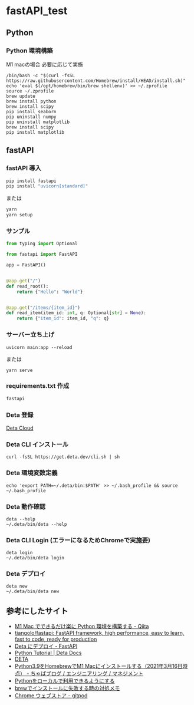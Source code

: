 # fastAPI_test

## Python

### Python 環境構築

M1 macの場合 必要に応じて実施

```
/bin/bash -c "$(curl -fsSL https://raw.githubusercontent.com/Homebrew/install/HEAD/install.sh)"
echo 'eval $(/opt/homebrew/bin/brew shellenv)' >> ~/.zprofile
source ~/.zprofile
brew update
brew install python
brew install scipy
pip install seaborn
pip uninstall numpy
pip uninstall matplotlib
brew install scipy
pip install matplotlib
```

## fastAPI

### fastAPI 導入

```bash
pip install fastapi
pip install "uvicorn[standard]"
```

または

```bash
yarn
yarn setup
```

### サンプル

```python
from typing import Optional

from fastapi import FastAPI

app = FastAPI()


@app.get("/")
def read_root():
    return {"Hello": "World"}


@app.get("/items/{item_id}")
def read_item(item_id: int, q: Optional[str] = None):
    return {"item_id": item_id, "q": q}
```

### サーバー立ち上げ

```
uvicorn main:app --reload
```

または

```
yarn serve
```

### requirements.txt 作成

```plane:requirements.txt
fastapi
```

### Deta 登録

[Deta Cloud](https://www.deta.sh/?ref=fastapi)

### Deta CLI インストール

```
curl -fsSL https://get.deta.dev/cli.sh | sh
```

### Deta 環境変数定義

```
echo 'export PATH=~/.deta/bin:$PATH' >> ~/.bash_profile && source ~/.bash_profile
```

### Deta 動作確認

```
deta --help
~/.deta/bin/deta --help
```

### Deta CLI Login (エラーになるためChromeで実施要)

```
deta login
~/.deta/bin/deta login
```

### Deta デプロイ

```
deta new
~/.deta/bin/deta new
```

## 参考にしたサイト

- [M1 Mac でできるだけ楽に Python 環境を構築する - Qiita](https://qiita.com/C2_now/items/c85be2ffeacd61cc7207)
- [tiangolo/fastapi: FastAPI framework, high performance, easy to learn, fast to code, ready for production](https://github.com/tiangolo/fastapi)
- [Deta にデプロイ - FastAPI](https://fastapi.tiangolo.com/ja/deployment/deta/)
- [Python Tutorial | Deta Docs](https://docs.deta.sh/docs/base/py_tutorial/?ref=fastapi)
- [DETA](https://web.deta.sh/home/cti1650/default/micros)
- [Python3.9をHomebrewでM1 Macにインストールする（2021年3月16日時点） - ちゃぱブログ / エンジニアリング / マネジメント](https://as-chapa.hatenablog.com/entry/m1-python-install-20210316)
- [Pythonをローカルで利用できるようにする](https://zenn.dev/souq/articles/7d752c7a80c488cabd19)
- [brewでインストールに失敗する時の対処メモ](https://zenn.dev/souq/articles/3c0591a50f39269793c9)
- [Chrome ウェブストア - gitpod](https://chrome.google.com/webstore/search/gitpod?hl=ja)

